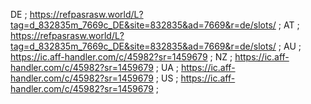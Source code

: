 DE ; https://refpasrasw.world/L?tag=d_832835m_7669c_DE&site=832835&ad=7669&r=de/slots/ ;
AT ; https://refpasrasw.world/L?tag=d_832835m_7669c_DE&site=832835&ad=7669&r=de/slots/ ;
AU ; https://ic.aff-handler.com/c/45982?sr=1459679 ; 
NZ ; https://ic.aff-handler.com/c/45982?sr=1459679 ;
UA ; https://ic.aff-handler.com/c/45982?sr=1459679 ;
US ; https://ic.aff-handler.com/c/45982?sr=1459679 ;
